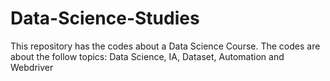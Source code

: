 # Data-Science-Studies
This repository has the codes about a Data Science Course. The codes are about the follow topics: Data Science, IA, Dataset, Automation and Webdriver

